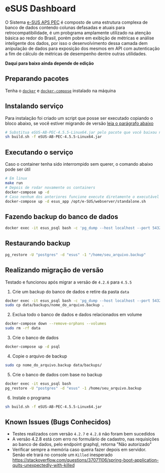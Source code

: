 # eSUS Dashboard

O Sistema [e-SUS APS PEC](https://sisaps.saude.gov.br/esus/) é composto de uma estrutura complexa de banco de dados contendo colunas defasadas e atuais para retrocompatibilidade, é um probgrama amplamente utilizado na atenção básica ao redor do Brasil, porém pobre em exibição de métricas e análise inteligente dos dados, por isso o desenvolvimento dessa camada dem anipulação de dados para exposição dos mesmos em API com autenticação a fim de cálculo de métricas de desempenho dentre outras utilidades.

**Daqui para baixo ainda depende de edição**


## Preparando pacotes

Tenha o [`docker`](https://docs.docker.com/engine/install/) e [`docker-compose`](https://docs.docker.com/compose/install/) instalado na máquina

## Instalando serviço

Para instalação foi criado um script que posse ser executado copiando o bloco abaixo, se você estiver migrando de versão [leia o parágrafo abaixo](#migrando-versao)

```sh
# Substitua eSUS-AB-PEC-4.5.5-Linux64.jar pelo pacote que você baixou no site https://sisaps.saude.gov.br/esus/
sh build.sh -f eSUS-AB-PEC-4.5.5-Linux64.jar
```

## Executando o serviço

Caso o container tenha sido interrompido sem querer, o comando abaixo pode ser útil

```sh
# Em linux
make run
# Depois de rodar novamente os containers
docker-compose up -d
# Caso nenhum dos anteriores funcione execute diretamente o executável do sistema pec
docker-compose up -d esus_app /opt/e-SUS/webserver/standalone.sh
```

## Fazendo backup do banco de dados

```bash
docker exec -it esus_psql bash -c 'pg_dump --host localhost --port 5432 -U "postgres" --format custom --blobs --encoding UTF8 --no-privileges --no-tablespaces --no-unlogged-table-data --file "/home/$(date +"%Y_%m_%d__%H_%M_%S").backup" "esus"'
```

## Restaurando backup

```bash
pg_restore -U "postgres" -d "esus" -1 "/home/seu_arquivo.backup"
```

## Realizando migração de versão <a id='migrando-versao'></a>

Testado e funcionou após migrar a versão de `4.2.6` para `4.5.5`

1. Crie um backup do banco de dados e retire da pasta `data`

```sh
docker exec -it esus_psql bash -c 'pg_dump --host localhost --port 5432 -U "postgres" --format custom --blobs --encoding UTF8 --no-privileges --no-tablespaces --no-unlogged-table-data --file "/home/$(date +"%Y_%m_%d__%H_%M_%S").backup" "esus"'
sudo cp data/backups/nome_do_arquivo.backup .
```

2. Exclua todo o banco de dados e dados relacionados em volume

```sh
docker-compose down --remove-orphans --volumes
sudo rm -rf data
```

3. Crie o banco de dados

```sh
docker-compose up -d psql
```

4. Copie o arquivo de backup

```sh
sudo cp nome_do_arquivo.backup data/backups/
```

5. Crie o banco de dados com base no backup

```sh
docker exec -it esus_psql bash
pg_restore -U "postgres" -d "esus" -1 /home/seu_arquivo.backup
```

6. Instale o programa

```sh
sh build.sh -f eSUS-AB-PEC-4.5.5-Linux64.jar
```

## Known Issues (Bugs Conhecidos)

- Testes realizados com versão `4.2.7` e `4.2.8` não foram bem sucedidos
- A versão 4.2.8 está com erro no formulário de cadastro, nas requisições ao banco de dados, pelo endpoint graphql, retorna "Não autorizado"
- Verificar sempre a memória caso queira fazer depois em servidor. Senão ele trará no console um `Killed` inesperado https://stackoverflow.com/questions/37071106/spring-boot-application-quits-unexpectedly-with-killed
